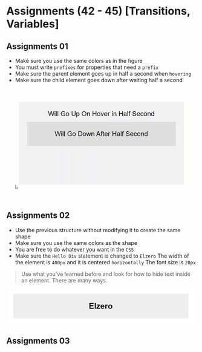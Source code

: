 # Assignments (42 - 45) [Transitions, Variables]
## Assignments 01
- Make sure you use the same colors as in the figure
- You must write `prefixes` for properties that need a `prefix`
- Make sure the parent element goes up in half a second when `hovering`
- Make sure the child element goes down after waiting half a second

![Assignments 01](/42-45/Image/css-assignments-lessons-42-45-1.gif)

## Assignments 02
- Use the previous structure without modifying it to create the same shape
- Make sure you use the same colors as the shape
- You are free to do whatever you want in the `CSS`
- Make sure the `Hello Div` statement is changed to `Elzero`
The width of the element is `400px` and it is centered `horizontally`
The font size is `20px`

> Use what you've learned before and look for how to hide text inside an element. There are many ways.

![Assignments 01](/42-45/Image/css-assignments-lessons-42-45-2.png)

## Assignments 03
